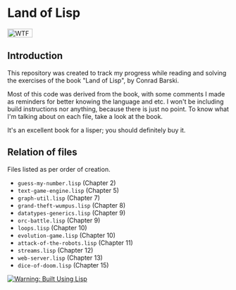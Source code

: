 # Land of Lisp

<a href="http://www.wtfpl.net/"><img src="http://www.wtfpl.net/wp-content/uploads/2012/12/wtfpl-badge-1.png" width="57" height="20" alt="WTFPL"/></a>

## Introduction

This repository was created to track my progress  while reading and solving the
exercises of the book "Land of Lisp", by Conrad Barski.

Most of this code was derived from the book, with some comments I made as
reminders for better knowing the language and etc. I won't be including build
instructions nor anything, because there is just no point. To know what I'm
talking about on each file, take a look at the book.

It's an excellent book for a lisper; you should definitely buy it.

## Relation of files

Files listed as per order of creation.

- `guess-my-number.lisp` (Chapter 2)
- `text-game-engine.lisp` (Chapter 5)
- `graph-util.lisp` (Chapter 7)
- `grand-theft-wumpus.lisp` (Chapter 8)
- `datatypes-generics.lisp` (Chapter 9)
- `orc-battle.lisp` (Chapter 9)
- `loops.lisp` (Chapter 10)
- `evolution-game.lisp` (Chapter 10)
- `attack-of-the-robots.lisp` (Chapter 11)
- `streams.lisp` (Chapter 12)
- `web-server.lisp` (Chapter 13)
- `dice-of-doom.lisp` (Chapter 15)



[![Warning: Built Using Lisp](http://www.lisperati.com/lisplogo_warning2_256.png)](http://www.lisperati.com/logo.html)

